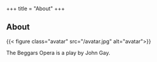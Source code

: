 +++
title = "About"
+++

## About

{{< figure class="avatar" src="/avatar.jpg" alt="avatar">}}

The Beggars Opera is a play by John Gay.
